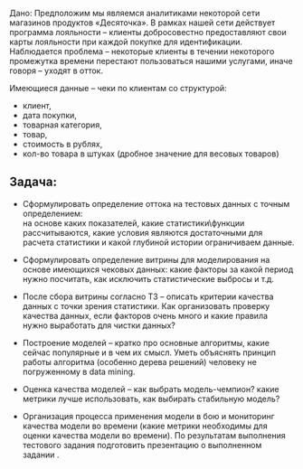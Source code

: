 Дано: Предположим мы являемся аналитиками некоторой сети магазинов продуктов «Десяточка».
В рамках нашей сети действует программа лояльности – клиенты добросовестно предоставляют свои
карты лояльности при каждой покупке для идентификации. Наблюдается проблема – некоторые 
клиенты в течении некоторого промежутка времени перестают пользоваться нашими услугами, 
иначе говоря – уходят в отток.

Имеющиеся данные – чеки по клиентам со структурой:

* клиент,
* дата покупки,
* товарная категория,
* товар,
* стоимость в рублях,
* кол-во товара в штуках (дробное значение для весовых товаров)

## Задача:

* Сформулировать определение оттока на тестовых данных с точным определением:  
на основе каких показателей, какие статистики\функции рассчитываются, 
какие условия являются достаточными для расчета статистики и какой глубиной истории 
ограничиваем данные.

* Сформулировать определение витрины для моделирования на основе имеющихся чековых данных: 
какие факторы за какой период нужно посчитать, как исключить статистические выбросы и т.д.

* После сбора витрины согласно ТЗ – описать критерии качества данных с точки зрения статистики.
Как организовать проверку качества данных, если факторов очень много и какие правила нужно 
выработать для чистки данных?

* Построение моделей – кратко про основные алгоритмы, какие сейчас популярные и в чем их смысл.
Уметь объяснять принцип работы алгоритма (особенно дерева решений) человеку не погруженному
в data mining.

* Оценка качества моделей – как выбрать модель-чемпион? какие метрики лучше использовать,
как выбирать стабильную модель?

* Организация процесса применения модели в бою и мониторинг качества модели во времени
(какие метрики необходимы для оценки качества модели во времени).
По результатам выполнения тестового задания подготовить презентацию о выполненном задании .